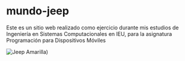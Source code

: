 # mundo-jeep
Este es un sitio web realizado como ejercicio durante mis estudios de Ingeniería en Sistemas Computacionales en IEU, para la asignatura Programación para Dispositivos Móviles


![Jeep Amarilla](https://images.hdqwalls.com/download/yellow-jeep-wrangler-rubicon-2021-4k-tj-1280x1024.jpg))
